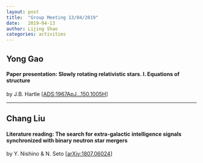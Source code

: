 ```yaml
---
layout: post
title:  "Group Meeting 13/04/2019"
date:   2019-04-13
author: Lijing Shao
categories: activities
---
```




## Yong Gao

#### Paper presentation: Slowly rotating relativistic stars. I. Equations of structure

by J.B. Hartle [[ADS:1967ApJ…150.1005H](http://adsabs.harvard.edu/abs/1967ApJ...150.1005H)]

---

## Chang Liu

#### Literature reading: The search for extra-galactic intelligence signals synchronized with binary neutron star mergers

by Y. Nishino & N. Seto [[arXiv:1807.06024](https://arxiv.org/abs/1807.06024)]



